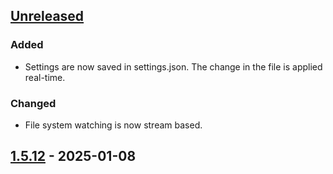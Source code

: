 ## [Unreleased]
### Added
- Settings are now saved in settings.json. The change in the file is applied real-time.

### Changed
- File system watching is now stream based.

## [1.5.12] - 2025-01-08
[Unreleased]: https://github.com/traveling-lumine/genshin_mod_manager/compare/v1.5.12...vHEAD
[1.5.12]: https://github.com/traveling-lumine/genshin_mod_manager/releases/tag/v1.5.12
